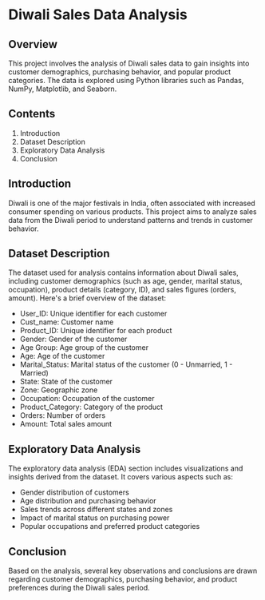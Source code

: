 # Diwali Sales Data Analysis

## Overview
This project involves the analysis of Diwali sales data to gain insights into customer demographics, purchasing behavior, and popular product categories. The data is explored using Python libraries such as Pandas, NumPy, Matplotlib, and Seaborn.

## Contents
1. Introduction
2. Dataset Description
3. Exploratory Data Analysis
4. Conclusion

## Introduction
Diwali is one of the major festivals in India, often associated with increased consumer spending on various products. This project aims to analyze sales data from the Diwali period to understand patterns and trends in customer behavior.

## Dataset Description
The dataset used for analysis contains information about Diwali sales, including customer demographics (such as age, gender, marital status, occupation), product details (category, ID), and sales figures (orders, amount). Here's a brief overview of the dataset:
- User_ID: Unique identifier for each customer
- Cust_name: Customer name
- Product_ID: Unique identifier for each product
- Gender: Gender of the customer
- Age Group: Age group of the customer
- Age: Age of the customer
- Marital_Status: Marital status of the customer (0 - Unmarried, 1 - Married)
- State: State of the customer
- Zone: Geographic zone
- Occupation: Occupation of the customer
- Product_Category: Category of the product
- Orders: Number of orders
- Amount: Total sales amount

## Exploratory Data Analysis
The exploratory data analysis (EDA) section includes visualizations and insights derived from the dataset. It covers various aspects such as:
- Gender distribution of customers
- Age distribution and purchasing behavior
- Sales trends across different states and zones
- Impact of marital status on purchasing power
- Popular occupations and preferred product categories

## Conclusion
Based on the analysis, several key observations and conclusions are drawn regarding customer demographics, purchasing behavior, and product preferences during the Diwali sales period.
